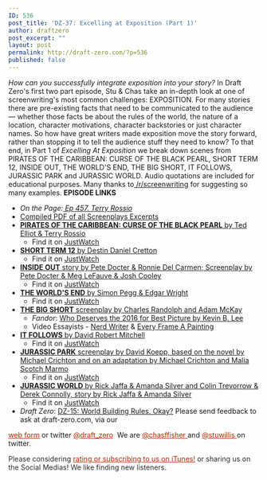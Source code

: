 ```yaml
---
ID: 536
post_title: 'DZ-37: Excelling at Exposition (Part 1)'
author: draftzero
post_excerpt: ""
layout: post
permalink: http://draft-zero.com/?p=536
published: false
---
```

*How can you successfully integrate exposition into your story?* In Draft Zero's first two part episode, Stu & Chas take an in-depth look at one of screenwriting's most common challenges: EXPOSITION. For many stories there are pre-existing facts that need to be communicated to the audience — whether those facts be about the rules of the world, the nature of a location, character motivations, character backstories or just character names. So how have great writers made exposition move the story forward, rather than stopping it to tell the audience stuff they need to know? To that end, in Part 1 of *Excelling At Exposition* we break down scenes from PIRATES OF THE CARIBBEAN: CURSE OF THE BLACK PEARL, SHORT TERM 12, INSIDE OUT, THE WORLD'S END, THE BIG SHORT, IT FOLLOWS, JURASSIC PARK and JURASSIC WORLD. Audio quotations are included for educational purposes. Many thanks to<a href="https://www.reddit.com/r/Screenwriting/comments/5136ix/best_and_worst_exposition_scenes/" target="_blank"> /r/screenwriting</a> for suggesting so many examples. **EPISODE LINKS** 
*   *On the Page:<a href="http://onthepage.libsyn.com/457-terry-rossio?utm_source=feedburner&utm_medium=feed&utm_campaign=Feed%3A+OnThePage+%28On+The+Page%3A+Screenwriting%29" target="_blank"> Ep 457. Terry Rossio</a>*
*   <a href="http://traffic.libsyn.com/draftzero/DZ-37_-_Excelling_at_Exposition_Part_1_-_Script_Excerpts.pdf" target="_blank">Compiled PDF of all Screenplays Excerpts</a>
*   <a href="http://www.imsdb.com/scripts/Pirates-of-the-Caribbean.html" target="_blank"><strong>PIRATES OF THE CARIBBEAN: CURSE OF THE BLACK PEARL</strong> by Ted Elliot & Terry Rossio</a> 
    *   Find it on <a href="https://www.justwatch.com/au/movie/pirates-of-the-caribbean-the-curse-of-the-black-pearl" target="_blank">JustWatch</a>
*   <a href="https://gointothestory.blcklst.com/wp-content/uploads/2013/12/Short-Term-12-FINAL.pdf" target="_blank"><strong>SHORT TERM 12</strong> by Destin Daniel Cretton</a> 
    *   Find it on <a href="https://www.justwatch.com/au/movie/short-term-12" target="_blank">JustWatch</a>
*   <a href="http://draft-zero.com/2016/dz-35/" target="_blank"><strong>INSIDE OUT</strong> story by Pete Docter & Ronnie Del Carmen; Screenplay by Pete Docter & Meg LeFauve & Josh Cooley</a> 
    *   Find it on <a href="https://www.justwatch.com/au/movie/inside-out-2015" target="_blank">JustWatch</a>
*   <a href="http://www.horrorlair.com/scripts/The-World's-End.pdf" target="_blank"><strong>THE WORLD'S END</strong> by Simon Pegg & Edgar Wright</a> 
    *   Find it on <a href="https://www.justwatch.com/au/movie/the-world-s-end" target="_blank">JustWatch</a>
*   <a href="http://www.paramountguilds.com/pdf/the-big-short.pdf" target="_blank"><strong>THE BIG SHORT</strong> screenplay by Charles Randolph and Adam McKay</a> 
    *   *Fandor*: <a href="https://www.fandor.com/keyframe/oscars-2016-video-evidence" target="_blank">Who Deserves the 2016 for Best Picture by Kevin B. Lee</a>
    *   Video Essayists - <a href="https://www.youtube.com/user/Nerdwriter1" target="_blank">Nerd Writer</a> & <a href="https://www.youtube.com/user/everyframeapainting" target="_blank">Every Frame A Painting</a>
*   <a href="http://la-screenwriter.com/wp-content/uploads/2016/03/IT-FOLLOWS-2015-by-David-Robert-Mitchell.pdf" target="_blank"><strong>IT FOLLOWS</strong> by David Robert Mitchell</a> 
    *   Find it on <a href="https://www.justwatch.com/au/movie/it-follows-2014" target="_blank">JustWatch</a>
*   <a href="http://www.dailyscript.com/scripts/jurassicpark_script_final_12_92.html" target="_blank"><strong>JURASSIC PARK</strong> screenplay by David Koepp, based on the novel by Michael Crichton and on an adaptation by Michael Crichton and Malia Scotch Marmo</a> 
    *   Find it on <a href="https://www.justwatch.com/au/movie/jurassic-park" target="_blank">JustWatch</a>
*   <a href="http://www.imdb.com/title/tt0369610/?ref_=fn_al_tt_1" target="_blank"><strong>JURASSIC WORLD</strong> by Rick Jaffa & Amanda Silver and Colin Trevorrow & Derek Connolly, story by Rick Jaffa & Amanda Silver</a> 
    *   Find it on <a href="https://www.justwatch.com/au/movie/jurassic-world" target="_blank">JustWatch</a>
*   *Draft Zero*: [DZ-15: World Building Rules, Okay?][1] Please send feedback to ask at draft-zero.com, via our 

<a style="font-weight: inherit; font-style: inherit; color: #ba2500;" href="http://draft-zero.com/feedback/" target="_blank">web form</a> or twitter <a style="font-weight: inherit; font-style: inherit; color: #ba2500;" href="https://twitter.com/draft_zero" target="_blank">@draft_zero</a>  We are <a style="font-weight: inherit; font-style: inherit; color: #ba2500;" href="http://www.twitter.com/chasffisher" target="_blank">@chasffisher </a>and <a style="font-weight: inherit; font-style: inherit; color: #ba2500;" href="http://www.twitter.com/stuwillis" target="_blank">@stuwillis </a>on twitter. <p style="color: #2d2d2d;">
  Please considering <a style="font-weight: inherit; font-style: inherit; color: #ba2500;" href="https://itunes.apple.com/au/podcast/draft-zero-screenwriting-podcast/id847126598?mt=2&ls=1">rating or subscribing to us on iTunes!</a> or sharing us on the Social Medias! We like finding new listeners.
</p>

 [1]: http://draft-zero.com/2014/dz-15/